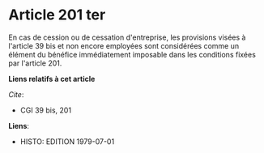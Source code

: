 # Article 201 ter

En cas de cession ou de cessation d'entreprise, les provisions visées à l'article 39 bis et non encore employées sont
considérées comme un élément du bénéfice immédiatement imposable dans les conditions fixées par l'article 201.

**Liens relatifs à cet article**

_Cite_:

  - CGI 39 bis, 201

**Liens**:

  - HISTO: EDITION 1979-07-01
